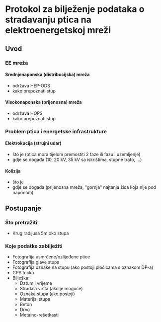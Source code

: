 # Protokol za bilježenje podataka o stradavanju ptica na elektroenergetskoj mreži

## Uvod 

### EE mreža

#### Srednjenaponska (distribucijska) mreža

- održava HEP-ODS
- kako prepoznati stup

#### Visokonaponska (prijenosna) mreža

- održava HOPS
- kako prepoznati stup

### Problem ptica i energetske infrastrukture

#### Elektrokucija (strujni udar)

- što je (ptica mora tijelom premostiti 2 faze ili fazu i uzemljenje)
- gdje se događa (10, 20 kV, 35 kV sa iskrištima, stupne trafo, ...)

#### Kolizija

- što je
- gdje se događa (prijenosna mreža, "gornja" najtanja žica koja nije pod naponom)

## Postupanje

### Što pretražiti

- Krug radijusa 5m oko stupa

### Koje podatke zabilježiti

- Fotografija usmrćene/ozlijeđene ptice
- Fotografija glave stupa
- Fotografija oznake na stupu (ako postoji pločicama s oznakom DP-a)
- GPS točka
- Bilješka:
  * Datum i vrijeme
  * Stradala vrsta (ako je moguće)
  * Oznaka stupa (ako postoji)
  * Materijal stupa
   * Beton
   * Drvo
   * Metalno-rešetkasti
